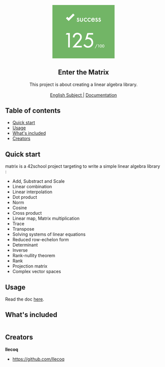 <p align="center">
  <a href="https://42lyon.fr/">
    <img src="./assets/final_grade.png" alt="matrix" width=200>
  </a>

  <h2 align="center">Enter the Matrix</h2>

  <p align="center">
    This project is about creating a linear algebra library.
    <br>
    <br>
    <a href="./assets/en.subject.pdf">English Subject </a>
    |
    <a href="https://llecoq.github.io/matrix"> Documentation</a>
  </p>
</p>

## Table of contents

- [Quick start](#quick-start)
- [Usage](#usage)
- [What's included](#whats-included)
- [Creators](#creators)

## Quick start

matrix is a 42school project targeting to write a simple linear algebra library :

* Add, Substract and Scale
* Linear combination
* Linear interpolation
* Dot product
* Norm
* Cosine
* Cross product
* Linear map, Matrix multiplication
* Trace
* Transpose
* Solving systems of linear equations
* Reduced row-echelon form
* Determinant
* Inverse
* Rank-nullity theorem
* Rank
* Projection matrix
* Complex vector spaces

## Usage

Read the doc [here](https://llecoq.github.io/matrix).

## What's included

```

```

## Creators

**llecoq**

- <https://github.com/llecoq>


